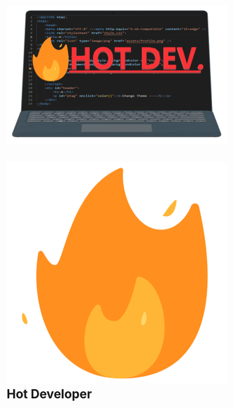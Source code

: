 <head>
  <link rel="stylesheet" href="Style.css">
</head>
<img src="assets/Favicon.png">
<h1><img src="assets/devfolio-logo.png">Hot Developer</h1>
